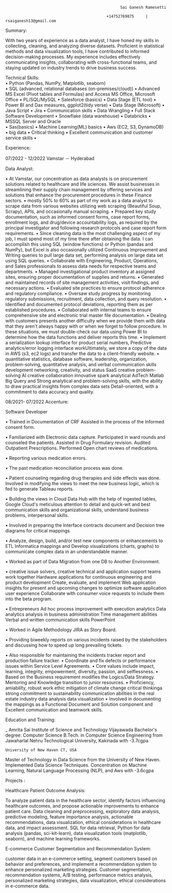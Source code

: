  	                                                  Sai Ganesh Ramesetti  
						    
                                                +14752769875	 | rsaiganesh13@gmail.com 
						
Summary:

With two years of experience as a data analyst, I have honed my skills in collecting, cleaning, and analyzing diverse datasets. Proficient in statistical methods and data visualization tools, I have contributed to informed decision-making processes. My experience includes effectively communicating insights, collaborating with cross-functional teams, and staying updated on industry trends to drive business success.

Technical Skills:  	 
•	Python (Pandas, NumPy, Matplotlib, seaborn)                                                                                            
•	SQL (advanced, relational databases (on-premises/cloud)) 
•	Advanced MS Excel (Pivot tables and Formulas) and Access MS Office, Microsoft Office
•	PL/SQL/MySQL
•	Salesforce (basics) 
•	Data Stage (ETL tool) 
•	Power BI and Dax measures, ggplot2(tidy verse)
•	Data Stage (Microsoft)
•	Java Script
•	Jira
•	Communication skills
•	Data Wrangling
•	Full Stack Software Development
•	Snowflake (data warehouse)
•	Databricks
•	MSSQL Server and Oracle                              
•	Sas(basics)
•	Machine Learning(ML) basics
•	Aws (EC2, S3, DynamoDB)
•	big data
•	Critical thinking
•	Excellent communication and customer service skills 
•	
 

Experience:

07/2022 - 12/2022 Vamstar － Hyderabad 

Data Analyst:

•	At Vamstar, our concentration as data analysts is on procurement solutions related to healthcare and life sciences. We assist businesses in streamlining their supply chain management by offering services and solutions that enhance the procurement procedures in these Finance sectors.
•	mostly 50% to 60% as part of my work as a data analyst to scrape data from various websites utilizing web scraping (Beautiful Soup, Scrapy), APIs, and occasionally manual scraping.
•	Prepared key study documentation, such as informed consent forms, case report forms, enrollment logs, and drug/device accountability logs, as required by the principal investigator and following research protocols and case report form requirements.
•	Since cleaning data is the most challenging aspect of my job, I must spend most of my time there after obtaining the data. I can accomplish this using SQL (window functions) or Python (pandas and NumPy), but Excel is also occasionally utilized Continuous Improvement and Writing queries to pull large data set, performing analysis on large data set using SQL queries.
•	Collaborate with Engineering, Product, Operations, and Sales professionals to assess data needs for respective teams and departments.
•	Managed investigational product inventory at assigned sites, ensuring proper documentation of supplies and returns.
•	Generated and maintained records of site management activities, visit findings, and necessary actions.
•	Evaluated site practices to ensure protocol adherence and regulatory compliance.
•	Oversaw study progress by monitoring regulatory submissions, recruitment, data collection, and query resolution.
•	Identified and documented protocol deviations, reporting them as per established procedures.
•	Collaborated with internal teams to ensure comprehensive site and electronic trial master file documentation.
•	Dealing with customers presents another difficulty when we provide them with data that they aren't always happy with or when we forget to follow procedure. In these situations, we must double-check our data using Power BI to determine how the data functions and deliver reports this time.
•	Implement a serialization lookup interface for product serial numbers, Predictive analytics/error logging interface workUltimately, we store a copy of the data in AWS (s3, ec2 logs) and transfer the data to a client-friendly website.
•	quantitative statistics, database software, leadership, organization, problem-solving, quantitative analysis, and verbal communication skills development networking, creativity, and status SaaS creative problem-solving AI creative collaboration innovative spark analytical AdTech Matlab Big Query and Strong analytical and problem-solving skills, with the ability to draw practical insights from complex data sets Detail-oriented, with a commitment to data accuracy and quality.


08/2021- 07/2022 Accenture:

Software Developer

•	Trained in Documentation of CRF Assisted in the process of the Informed consent form.

•	Familiarized with Electronic data capture. Participated in ward rounds and counseled the patients. Assisted in Drug Formulary revision. Audited Outpatient 
        Prescriptions. Performed Open chart reviews of medications.
	
•	Reporting various medication errors.

•	The past medication reconciliation process was done.

•	Patient counseling regarding drug therapies and side effects was done. Involved in modifying the views to meet the new business logic, which is fed to 
         generate Tableau reports.
	 
•	Building the views in Cloud Data Hub with the help of ingested tables, Google Cloud's meticulous attention to detail and quick-wit and best communication 
        skills and organizational skills, understand business problems, interpersonal skills.

•	Involved in preparing the Interface contracts document and Decision tree diagrams for critical mappings.
 
•	 Analyze, design, build, and/or test new components or enhancements to ETL Informatica mappings and Develop visualizations (charts, graphs) to communicate 
         complex data in an understandable manner.
	 
•	Worked as part of Data Migration from one DB to Another Environment.

•	creative issue solvers, creative technical and application support teams work together Hardware applications for continuous engineering and product 
        development Create, evaluate, and implement Web application insights for present and upcoming changes to optimize software application user experience 
        Collaborate with consumer voice requests to include them into the beta program.
	
•	Entrepreneurs Ad hoc process improvement with execution analytics Data analytics analysis in business administration Time management abilities Verbal and 
        written communication skills PowerPoint
	
•	 Worked in Agile Methodology JIRA as Story Board.

•	 Providing biweekly reports on various incidents raised by the stakeholders and discussing how to speed up long prevailing tickets.

•	 Also responsible for maintaining the incidents tracker report and production failure tracker.
•	 Coordinate and fix defects or performance issues within Service Level Agreements.
•	Core values include impact, learning, integrity, empowerment, diversity, passion, and selflessness.
•	Based on the Business requirement modifies the Logics/Data Strategy. Mentoring and Knowledge transition to junior resources.
•	Proficiency, amiability, robust work ethic mitigation of climate change critical thinkinga strong commitment to sustainability communication abilities in 
        the real estate industry data analysis data visualization
•	 Involved in documenting the mappings as a Functional Document and Solution component and Excellent communication and teamwork skills.

Education and Training:

_ 	Amrita Sai Institute of Science and Technology Vijayawada
        Bachelor's degree: Computer Science
         B.Tech. in Computer Science Engineering from Jawaharlal Nehru Technological University, Kakinada with -3.7cgpa
	 
	University of New Haven CT, USA 
Master of Technology in Data Science from the University of New Haven. Implemented Data Science Techniques. Concentration on Machine Learning, Natural Language Processing (NLP), and Aws with -3.6cgpa

Projects :  

Healthcare Patient Outcome Analysis:

To analyze patient data in the healthcare sector, identify factors influencing healthcare outcomes, and propose actionable improvements to enhance patient care. Data cleaning and preprocessing, exploratory data analysis, predictive modeling, feature importance analysis, actionable recommendations, data visualization, ethical considerations in healthcare data, and impact assessment. SQL for data retrieval, Python for data analysis (pandas, sci-kit-learn), data visualization tools (matplotlib, seaborn), and machine learning frameworks.

E-commerce Customer Segmentation and Recommendation System:

customer data in an e-commerce setting, segment customers based on behavior and preferences, and implement a recommendation system to enhance personalized marketing strategies. Customer segmentation, recommendation systems, A/B testing, performance metrics analysis, personalized marketing strategies, data visualization, ethical considerations in e-commerce data.


